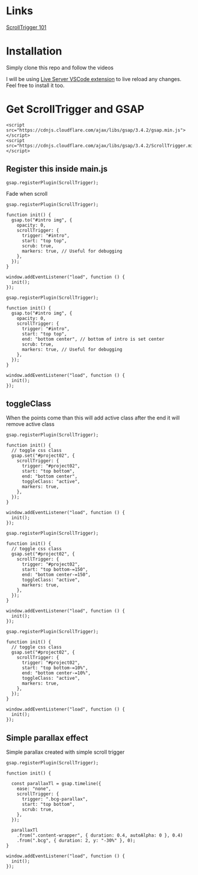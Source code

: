# Links

[ScrollTrigger 101](https://ihatetomatoes.net/store/)

# Installation

Simply clone this repo and follow the videos

I will be using [Live Server VSCode extension](https://marketplace.visualstudio.com/items?itemName=ritwickdey.LiveServer) to live reload any changes. Feel free to install it too.

# Get ScrollTrigger and GSAP

```
<script src="https://cdnjs.cloudflare.com/ajax/libs/gsap/3.4.2/gsap.min.js"></script>
<script src="https://cdnjs.cloudflare.com/ajax/libs/gsap/3.4.2/ScrollTrigger.min.js"></script>
```

## Register this inside main.js

```
gsap.registerPlugin(ScrollTrigger);
```

Fade when scroll

```
gsap.registerPlugin(ScrollTrigger);

function init() {
  gsap.to("#intro img", {
    opacity: 0,
    scrollTrigger: {
      trigger: "#intro",
      start: "top top",
      scrub: true,
      markers: true, // Useful for debugging
    },
  });
}

window.addEventListener("load", function () {
  init();
});
```

```
gsap.registerPlugin(ScrollTrigger);

function init() {
  gsap.to("#intro img", {
    opacity: 0,
    scrollTrigger: {
      trigger: "#intro",
      start: "top top",
      end: "bottom center", // bottom of intro is set center
      scrub: true,
      markers: true, // Useful for debugging
    },
  });
}

window.addEventListener("load", function () {
  init();
});
```

## toggleClass

When the points come than this will add active class after the end it will remove active class

```
gsap.registerPlugin(ScrollTrigger);

function init() {
  // toggle css class
  gsap.set("#project02", {
    scrollTrigger: {
      trigger: "#project02",
      start: "top bottom",
      end: "bottom center",
      toggleClass: "active",
      markers: true,
    },
  });
}

window.addEventListener("load", function () {
  init();
});

```

```
gsap.registerPlugin(ScrollTrigger);

function init() {
  // toggle css class
  gsap.set("#project02", {
    scrollTrigger: {
      trigger: "#project02",
      start: "top bottom-=150",
      end: "bottom center-=150",
      toggleClass: "active",
      markers: true,
    },
  });
}

window.addEventListener("load", function () {
  init();
});

```

```
gsap.registerPlugin(ScrollTrigger);

function init() {
  // toggle css class
  gsap.set("#project02", {
    scrollTrigger: {
      trigger: "#project02",
      start: "top bottom-=10%",
      end: "bottom center-=10%",
      toggleClass: "active",
      markers: true,
    },
  });
}

window.addEventListener("load", function () {
  init();
});

```

## Simple parallax effect

Simple parallax created with simple scroll trigger

```
gsap.registerPlugin(ScrollTrigger);

function init() {

  const parallaxTl = gsap.timeline({
    ease: "none",
    scrollTrigger: {
      trigger: ".bcg-parallax",
      start: "top bottom",
      scrub: true,
    },
  });

  parallaxTl
    .from(".content-wrapper", { duration: 0.4, autoAlpha: 0 }, 0.4)
    .from(".bcg", { duration: 2, y: "-30%" }, 0);
}

window.addEventListener("load", function () {
  init();
});

```
